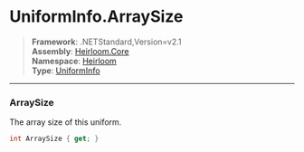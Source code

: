 # UniformInfo.ArraySize

> **Framework**: .NETStandard,Version=v2.1  
> **Assembly**: [Heirloom.Core][0]  
> **Namespace**: [Heirloom][0]  
> **Type**: [UniformInfo][1]  

--------------------------------------------------------------------------------

### ArraySize

The array size of this uniform.

```cs
int ArraySize { get; }
```

[0]: ..\Heirloom.Core.md
[1]: Heirloom.UniformInfo.md
